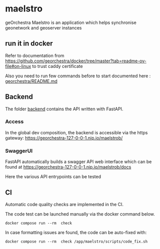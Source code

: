 # maelstro
geOrchestra Maelstro is an application which helps synchronise geonetwork and geoserver instances


## run it in docker
Refer to documentation from https://github.com/georchestra/docker/tree/master?tab=readme-ov-file#on-linux to trust caddy certificate

Also you need to run few commands before to start documented here : [georchestra/README.md](georchestra/README.md)
 
## Backend
 
The folder [backend](backend) contains the API written with FastAPI.
 
### Access

In the global dev composition, the backend is accessible via the https gateway:
https://georchestra-127-0-0-1.nip.io/maelstrob/

### SwaggerUI

FastAPI automatically builds a swagger API web interface which can be found at
https://georchestra-127-0-0-1.nip.io/maelstrob/docs

Here the various API entrypoints can be tested

## CI

Automatic code quality checks are implemented in the CI.

The code test can be launched manually via the docker command below.
```
docker compose run --rm  check
```

In case formatting issues are found, the code can be auto-fixed with:
```
docker compose run --rm  check /app/maelstro/scripts/code_fix.sh
```
